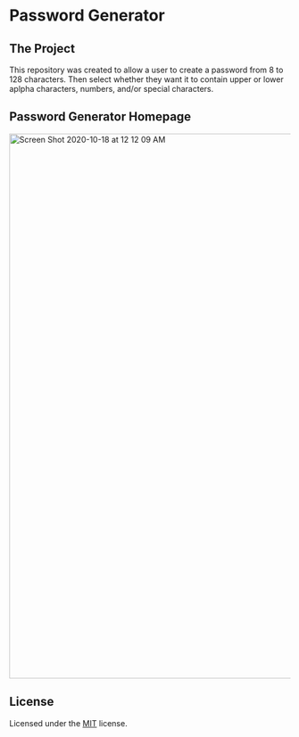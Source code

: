 # Password Generator

## The Project

This repository was created to allow a user to create a password from 8 to 128 characters. Then select whether they want it to contain upper or lower aplpha characters, numbers, and/or special characters.

## Password Generator Homepage

<img width="977" alt="Screen Shot 2020-10-18 at 12 12 09 AM" src="https://user-images.githubusercontent.com/25594179/96361003-cfc87a00-10d6-11eb-80e6-ac2c7462dde3.png">

## License

Licensed under the [MIT](LICENSE) license.
